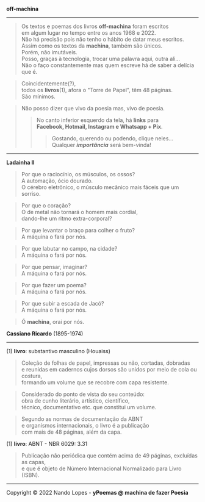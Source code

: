 **off-machina**  
___
> Os textos e poemas dos livros **off-machina** foram escritos  
> em algum lugar no tempo entre os anos 1968 e 2022.  
> Não há precisão pois não tenho o hábito de datar meus escritos.  
> Assim como os textos da **machina**, também são únicos.  
> Porém, não imutáveis.  
> Posso, graças à tecnologia, trocar uma palavra aqui, outra ali...  
> Não o faço constantemente mas quem escreve há de saber a delícia que é.  

> Coincidentemente(?),  
> todos os **livros**(1), afora o "Torre de Papel", têm 48 páginas.  
> São mínimos.

> Não posso dizer que vivo da poesia mas, vivo de poesia.  
>> No canto inferior esquerdo da tela, há **links** para  
>> **Facebook, Hotmail, Instagram e Whatsapp + Pix**.  
>>> Gostando, querendo ou podendo, clique neles...  
>>> Qualquer ***importância*** será bem-vinda!  

___
**Ladainha II**  

> Por que o raciocínio, os músculos, os ossos?  
> A automação, ócio dourado.  
> O cérebro eletrônico, o músculo mecânico mais fáceis que um sorriso.  

> Por que o coração?  
> O de metal não tornará o homem mais cordial,  
> dando-lhe um ritmo extra-corporal?  

> Por que levantar o braço para colher o fruto?  
> A máquina o fará por nós.  

> Por que labutar no campo, na cidade?  
> A máquina o fará por nós.  

> Por que pensar, imaginar?  
> A máquina o fará por nós.  

> Por que fazer um poema?  
> A máquina o fará por nós.  

> Por que subir a escada de Jacó?  
> A máquina o fará por nós.  

> Ó **machina**, orai por nós.  

**Cassiano Ricardo** (1895-1974)  

___
(1) **livro**: substantivo masculino (Houaiss)  

> Coleção de folhas de papel, impressas ou não, cortadas, dobradas  
> e reunidas em cadernos cujos dorsos são unidos por meio de cola ou costura,  
> formando um volume que se recobre com capa resistente.  

> Considerado do ponto de vista do seu conteúdo:  
> obra de cunho literário, artístico, científico,  
> técnico, documentativo etc. que constitui um volume.  

> Segundo as normas de documentação da ABNT  
> e organismos internacionais, o livro é a publicação  
> com mais de 48 páginas, além da capa.  

(1) **livro**: ABNT - NBR 6029: 3.31  

> Publicação não periódica que contém acima de 49 páginas, excluídas as capas,  
> e que é objeto de Número Internacional Normalizado para Livro (ISBN).  

___
Copyright © 2022 Nando Lopes - **yPoemas @ machina de fazer Poesia**